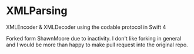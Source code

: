 # XMLParsing
XMLEncoder &amp; XMLDecoder using the codable protocol in Swift 4

Forked form ShawnMoore due to inactivity. I don't like forking in general and I would be more than happy to make pull request into the original repo. 
